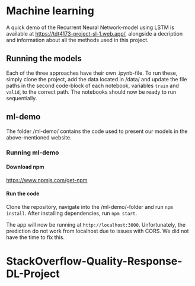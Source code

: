 # Machine learning 
A quick demo of the Recurrent Neural Network-model using LSTM is available at https://tdt4173-project-sl-1.web.app/, alongside a decription and information about all the methods used in this project. 

## Running the models
Each of the three approaches have their own .ipynb-file. To run these, simply clone the project, add the data located in /data/ and update the file paths in the second code-block of each notebook, variables `train` and `valid`, to the correct path. The notebooks should now be ready to run sequentially. 

## ml-demo
The folder /ml-demo/ contains the code used to present our models in the above-mentioned website.

### Running ml-demo
#### Download npm
https://www.npmjs.com/get-npm
#### Run the code

Clone the repository, navigate into the /ml-demo/-folder and run `npm install`. After installing dependencies, run `npm start`. 

The app will now be running at `http://localhost:3000`.
Unfortunately, the prediction do not work from localhost due to issues with CORS. We did not have the time to fix this. 
# StackOverflow-Quality-Response-DL-Project
